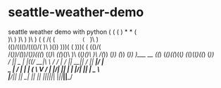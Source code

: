 # seattle-weather-demo
seattle weather demo with python
     (    (    (               )     *            *          (     
      )\ ) )\ ) )\ )   (     ( /(   (  `         (  `         )\ )  
    (()/((()/((()/(   )\    )\())  )\))(   (    )\))(   (   (()/(  
    /(_))/(_))/(_))(((_)  ((_)\  ((_)()\  )\  ((_)()\  )\   /(_)) 
    (_)) (_)) (_))  )\___ __ ((_) (_()((_)((_) (_()((_)((_) (_))   
    / __|| _ \|_ _|((/ __|\ \ / / |  \/  || __||  \/  || __|/ __|  
    \__ \|  _/ | |  | (__  \ V /  | |\/| || _| | |\/| || _| \__ \  
    |___/|_|  |___|  \___|  |_|   |_|  |_||___||_|  |_||___||___/   
